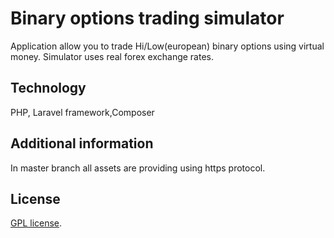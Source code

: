 # Binary options trading simulator

Application allow you to trade Hi/Low(european) binary options using virtual money. Simulator uses real forex exchange rates.

## Technology

PHP, Laravel framework,Composer 

## Additional information

In master branch all assets are providing using https protocol.

## License

[GPL license](https://opensource.org/licenses/GPL-3.0).
